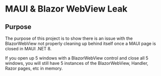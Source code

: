 # MAUI & Blazor WebView Leak

## Purpose
The purpose of this project is to show there is an issue with the BlazorWebView not properly cleaning up behind itself once a MAUI page is closed in MAUI .NET 8.

If you open up 5 windows with a BlazorWebView control and close all 5 windows, you will still have 5 instances of the BlazorWebView, Handler, Razor pages, etc in memory.